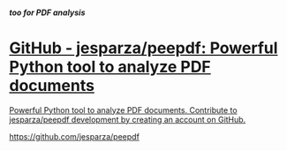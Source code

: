 ##### too for PDF analysis

<div class="rich-link-card-container"><a class="rich-link-card" href="https://github.com/jesparza/peepdf" target="_blank">
	<div class="rich-link-image-container">
		<div class="rich-link-image" style="background-image: url('https://opengraph.githubassets.com/24d8c309d696d32ed4c1b02f09244191cc76ce38ed09832b26df373f06485639/jesparza/peepdf')">
	</div>
	</div>
	<div class="rich-link-card-text">
		<h1 class="rich-link-card-title">GitHub - jesparza/peepdf: Powerful Python tool to analyze PDF documents</h1>
		<p class="rich-link-card-description">
		Powerful Python tool to analyze PDF documents. Contribute to jesparza/peepdf development by creating an account on GitHub.
		</p>
		<p class="rich-link-href">
		https://github.com/jesparza/peepdf
		</p>
	</div>
</a></div>

